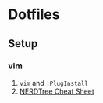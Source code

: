 # Dotfiles

## Setup

### vim
1. `vim` and `:PlugInstall` 
2. [NERDTree Cheat Sheet](https://www.cheatography.com/stepk/cheat-sheets/vim-nerdtree/)
